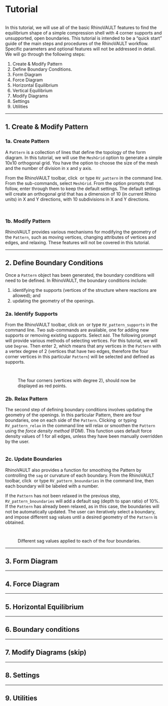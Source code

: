# Tutorial

<figure><img src="../.gitbook/assets/RV_tutorial_cover (1).png" alt=""><figcaption></figcaption></figure>

In this tutorial, we will use all of the basic RhinoVAULT features to find the equilibrium shape of a simple compression shell with 4 corner supports and unsupported, open boundaries. This tutorial is intended to be a “quick start” guide of the main steps and procedures of the RhinoVAULT workflow. Specific parameters and optional features will not be addressed in detail. We will go through the following steps:

1. Create & Modify Pattern
2. Define Boundary Conditions.
3. Form Diagram
4. Force Diagram
5. Horizontal Equilibrium
6. Vertical Equilibrium
7. Modify Diagrams
8. Settings
9. Utilities

***

## 1. Create & Modify Pattern

### 1a. Create Pattern

A `Pattern` is a collection of lines that define the topology of the form diagram. In this tutorial, we will use the `MeshGrid` option to generate a simple 10x10 orthogonal grid. You have the option to choose the size of the mesh and the number of division in x and y axis.

From the RhinoVAULT toolbar, click <img src="../.gitbook/assets/RV_pattern (1).svg" alt="" data-size="line"> or type `RV_pattern` in the command line. From the sub-commands, select `MeshGrid`. From the option prompts that follow, enter through them to keep the default settings. The default settings will create an orthogonal grid that has a dimension of 10 (in current Rhino units) in X and Y directions, with 10 subdivisions in X and Y directions.

<figure><img src="../.gitbook/assets/RV_tutorial_01_pattern.png" alt=""><figcaption></figcaption></figure>

<div data-full-width="false">

<figure><img src="../.gitbook/assets/RV_tutorial_02_meshgrid.png" alt=""><figcaption></figcaption></figure>

</div>

### 1b. Modify Pattern

RhinoVAULT provides various mechanisms for modifying the geometry of the `Pattern`, such as moving vertices, changing attributes of vertices and edges, and relaxing. These features will not be covered in this tutorial.&#x20;

***

## 2. Define  Boundary Conditions

Once a `Pattern` object has been generated, the boundary conditions will need to be defined. In RhinoVAULT, the boundary conditions include:&#x20;

1. identifying the supports (vertices of the structure where reactions are allowed); and
2. updating the geometry of the openings.

### 2a. Identify Supports

From the RhinoVAULT toolbar, click on <img src="../.gitbook/assets/RV_supports (3).svg" alt="" data-size="line"> or type `RV_pattern_supports` in the command line. Two sub-commands are available, one for adding new supports or removing existing supports. Select `Add`. The following prompt will provide various methods of selecting vertices. For this tutorial, we will use `Degree`. Then enter 2, which means that any vertices in the `Pattern` with a vertex degree of 2 (vertices that have two edges, therefore the four corner vertices in this particular `Pattern`) will be selected and defined as supports.

<figure><img src="../.gitbook/assets/RV_tutorial_03_supports.png" alt=""><figcaption></figcaption></figure>

<figure><img src="../.gitbook/assets/RV_tutorial_04_corners.png" alt=""><figcaption><p>The four corners (vertices with degree 2), should now be displayed as red points.</p></figcaption></figure>

### 2b. Relax Pattern

The second step of defining boundary conditions involves updating the geometry of the openings. In this particular Pattern, there are four boundaries, one on each side of the `Pattern`. Clicking <img src="../.gitbook/assets/RV_relax (1).svg" alt="" data-size="line"> or typing `RV_pattern_relax` in the command line will relax or smoothen the `Pattern` using the _force density method_ (FDM). This function uses default force density values of 1 for all edges, unless they have been manually overridden by the user.

<figure><img src="../.gitbook/assets/RV_tutorial_05_relax.png" alt=""><figcaption></figcaption></figure>

### 2c. Update Boundaries

RhinoVAULT also provides a function for smoothing the Pattern by controlling the `sag` or curvature of each boundary. From the RhinoVAULT toolbar, click <img src="../.gitbook/assets/RV_boundaries (2).svg" alt="" data-size="line"> or type `RV_pattern_bnoundaries` in the command line, then each boundary will be labeled with a number.&#x20;

If the `Pattern` has not been relaxed in the previous step, `RV_pattern_bnoundaries` will add a default sag (depth to span ratio) of 10%. If the `Pattern` has already been relaxed, as in this case, the boundaries will not be automatically updated. The user can iteratively select a boundary, and impose different sag values until a desired geometry of the `Pattern` is obtained.

<figure><img src="../.gitbook/assets/RV_tutorial_06_boundaries.png" alt=""><figcaption></figcaption></figure>

<figure><img src="../.gitbook/assets/RV_tutorial_07_boundaries.png" alt=""><figcaption><p>Different sag values applied to each of the four boundaries.</p></figcaption></figure>

***

## 3. Form Diagram







***

## 4. Force Diagram







***

## 5. Horizontal Equilibrium&#x20;







***

## 6. Boundary conditions







***

## 7. Modify Diagrams (skip)







***

## 8. Settings







***

## 9. Utilities






